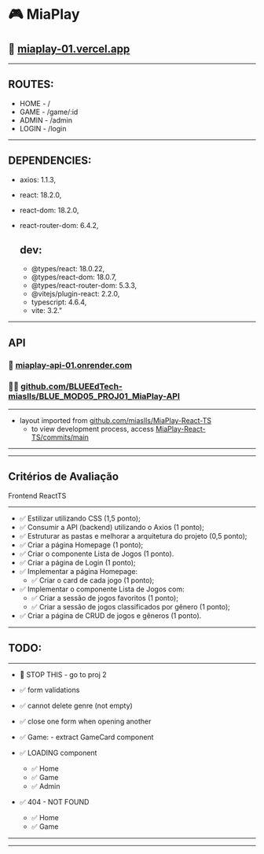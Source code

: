 # 🎮 **MiaPlay**

## 🔗 [miaplay-01.vercel.app](http://miaplay-01.vercel.app)

---

## **ROUTES:**

- HOME - /
- GAME - /game/:id
- ADMIN - /admin
- LOGIN - /login

---

## **DEPENDENCIES:**

- axios: 1.1.3,
- react: 18.2.0,
- react-dom: 18.2.0,
- react-router-dom: 6.4.2,

  ## **dev:**

  - @types/react: 18.0.22,
  - @types/react-dom: 18.0.7,
  - @types/react-router-dom: 5.3.3,
  - @vitejs/plugin-react: 2.2.0,
  - typescript: 4.6.4,
  - vite: 3.2."

---

## **API**

### 🔗 [miaplay-api-01.onrender.com](http://miaplay-api-01.onrender.com/)

### 👩‍💻 [github.com/BLUEEdTech-miaslls/BLUE_MOD05_PROJ01_MiaPlay-API](https://github.com/BLUEEdTech-miaslls/BLUE_MOD05_PROJ01_MiaPlay-API)

---

- layout imported from [github.com/miaslls/MiaPlay-React-TS](https://github.com/miaslls/MiaPlay-React-TS)
  - to view development process, access [MiaPlay-React-TS/commits/main](https://github.com/miaslls/MiaPlay-React-TS/commits/main)

---

---

## **Critérios de Avaliação**

Frontend ReactTS

---

- ✅ Estilizar utilizando CSS (1,5 ponto);
- ✅ Consumir a API (backend) utilizando o Axios (1 ponto);
- ✅ Estruturar as pastas e melhorar a arquitetura do projeto (0,5 ponto);
- ✅ Criar a página Homepage (1 ponto);
- ✅ Criar o componente Lista de Jogos (1 ponto).
- ✅ Criar a página de Login (1 ponto);
- ✅ Implementar a página Homepage:
  - ✅ Criar o card de cada jogo (1 ponto);
- ✅ Implementar o componente Lista de Jogos com:
  - ✅ Criar a sessão de jogos favoritos (1 ponto);
  - ✅ Criar a sessão de jogos classificados por gênero (1 ponto);
- ✅ Criar a página de CRUD de jogos e gêneros (1 ponto).

---

## **TODO:**

---

- 🔳 STOP THIS - go to proj 2

- ✅ form validations
- ✅ cannot delete genre (not empty)
- ✅ close one form when opening another
- ✅ Game: - extract GameCard component
- ✅ LOADING component
  - ✅ Home
  - ✅ Game
  - ✅ Admin
- ✅ 404 - NOT FOUND
  - ✅ Home
  - ✅ Game

---

---
